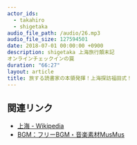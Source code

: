 ```yaml
---
actor_ids:
  - takahiro
  - shigetaka
audio_file_path: /audio/26.mp3
audio_file_size: 127594501
date: 2018-07-01 00:00:00 +0900
description: shigetaka 上海旅行顛末記  
オンラインチェックインの罠
duration: "66:27"
layout: article
title: 旅する読書家の本領発揮！上海探訪福田式！
---
```


## 関連リンク

- [上海 - Wikipedia](https://ja.wikipedia.org/wiki/%E4%B8%8A%E6%B5%B7%E5%B8%82)
- [BGM：フリーBGM・音楽素材MusMus](http://musmus.main.jp/)
